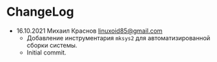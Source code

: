 # ChangeLog

* 16.10.2021 Михаил Краснов <linuxoid85@gmail.com>
	* Добавление инструментария `mksys2` для автоматизированной сборки системы.
	* Initial commit.